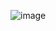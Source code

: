 ![image](https://github.com/Hilda006/EcoHarvest/assets/156156790/2ecf4558-cf1f-479b-ab25-2621e7b0b449)
